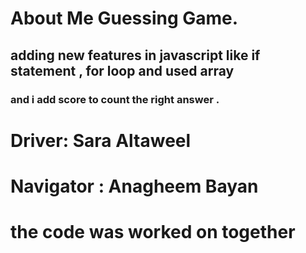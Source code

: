 # About Me Guessing Game. 
 
## adding new features in javascript like if statement , for loop and used array 

### and i add score  to count the right answer .


# Driver: Sara Altaweel
# Navigator : Anagheem Bayan
# the code was worked on together